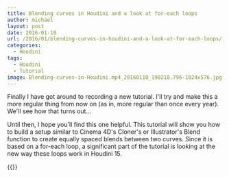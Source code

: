 ```yaml
---
title: Blending curves in Houdini and a look at for-each loops
author: michael
layout: post
date: 2016-01-10
url: /2016/01/blending-curves-in-houdini-and-a-look-at-for-each-loops/
categories:
  - Houdini
tags:
  - Houdini
  - Tutorial
image: Blending-curves-in-Houdini.mp4_20160110_190218.796-1024x576.jpg
---
```

Finally I have got around to recording a new tutorial. I'll try and make this a more regular
thing from now on (as in, more regular than once every year). We'll see how that turns out...

Until then, I hope you'll find this one helpful. This tutorial will show you how to build a 
setup similar to Cinema 4D's Cloner's or Illustrator's Blend function to create equally spaced
blends between two curves. Since it is based on a for-each loop, a significant part of the
tutorial is looking at the new way these loops work in Houdini 15.

{{<youtube nN_-uF9VFPs>}}  
